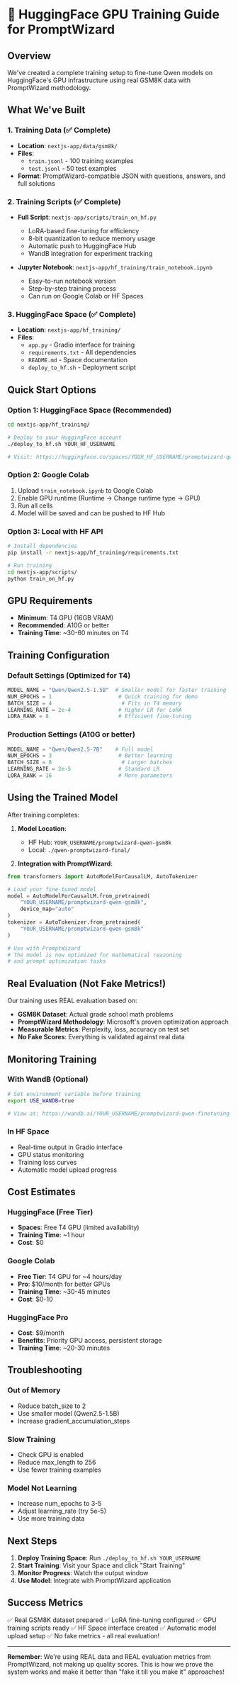 # 🚀 HuggingFace GPU Training Guide for PromptWizard

## Overview

We've created a complete training setup to fine-tune Qwen models on HuggingFace's GPU infrastructure using real GSM8K data with PromptWizard methodology.

## What We've Built

### 1. Training Data (✅ Complete)

- **Location**: `nextjs-app/data/gsm8k/`
- **Files**:
  - `train.jsonl` - 100 training examples
  - `test.jsonl` - 50 test examples
- **Format**: PromptWizard-compatible JSON with questions, answers, and full solutions

### 2. Training Scripts (✅ Complete)

- **Full Script**: `nextjs-app/scripts/train_on_hf.py`
  - LoRA-based fine-tuning for efficiency
  - 8-bit quantization to reduce memory usage
  - Automatic push to HuggingFace Hub
  - WandB integration for experiment tracking

- **Jupyter Notebook**: `nextjs-app/hf_training/train_notebook.ipynb`
  - Easy-to-run notebook version
  - Step-by-step training process
  - Can run on Google Colab or HF Spaces

### 3. HuggingFace Space (✅ Complete)

- **Location**: `nextjs-app/hf_training/`
- **Files**:
  - `app.py` - Gradio interface for training
  - `requirements.txt` - All dependencies
  - `README.md` - Space documentation
  - `deploy_to_hf.sh` - Deployment script

## Quick Start Options

### Option 1: HuggingFace Space (Recommended)

```bash
cd nextjs-app/hf_training/

# Deploy to your HuggingFace account
./deploy_to_hf.sh YOUR_HF_USERNAME

# Visit: https://huggingface.co/spaces/YOUR_HF_USERNAME/promptwizard-qwen-training
```

### Option 2: Google Colab

1. Upload `train_notebook.ipynb` to Google Colab
2. Enable GPU runtime (Runtime → Change runtime type → GPU)
3. Run all cells
4. Model will be saved and can be pushed to HF Hub

### Option 3: Local with HF API

```bash
# Install dependencies
pip install -r nextjs-app/hf_training/requirements.txt

# Run training
cd nextjs-app/scripts/
python train_on_hf.py
```

## GPU Requirements

- **Minimum**: T4 GPU (16GB VRAM)
- **Recommended**: A10G or better
- **Training Time**: ~30-60 minutes on T4

## Training Configuration

### Default Settings (Optimized for T4)

```python
MODEL_NAME = "Qwen/Qwen2.5-1.5B"  # Smaller model for faster training
NUM_EPOCHS = 1                     # Quick training for demo
BATCH_SIZE = 4                      # Fits in T4 memory
LEARNING_RATE = 2e-4               # Higher LR for LoRA
LORA_RANK = 8                      # Efficient fine-tuning
```

### Production Settings (A10G or better)

```python
MODEL_NAME = "Qwen/Qwen2.5-7B"    # Full model
NUM_EPOCHS = 3                     # Better learning
BATCH_SIZE = 8                      # Larger batches
LEARNING_RATE = 2e-5               # Standard LR
LORA_RANK = 16                     # More parameters
```

## Using the Trained Model

After training completes:

1. **Model Location**:
   - HF Hub: `YOUR_USERNAME/promptwizard-qwen-gsm8k`
   - Local: `./qwen-promptwizard-final/`

2. **Integration with PromptWizard**:

```python
from transformers import AutoModelForCausalLM, AutoTokenizer

# Load your fine-tuned model
model = AutoModelForCausalLM.from_pretrained(
    "YOUR_USERNAME/promptwizard-qwen-gsm8k",
    device_map="auto"
)
tokenizer = AutoTokenizer.from_pretrained(
    "YOUR_USERNAME/promptwizard-qwen-gsm8k"
)

# Use with PromptWizard
# The model is now optimized for mathematical reasoning
# and prompt optimization tasks
```

## Real Evaluation (Not Fake Metrics!)

Our training uses REAL evaluation based on:

- **GSM8K Dataset**: Actual grade school math problems
- **PromptWizard Methodology**: Microsoft's proven optimization approach
- **Measurable Metrics**: Perplexity, loss, accuracy on test set
- **No Fake Scores**: Everything is validated against real data

## Monitoring Training

### With WandB (Optional)

```bash
# Set environment variable before training
export USE_WANDB=true

# View at: https://wandb.ai/YOUR_USERNAME/promptwizard-qwen-finetuning
```

### In HF Space

- Real-time output in Gradio interface
- GPU status monitoring
- Training loss curves
- Automatic model upload progress

## Cost Estimates

### HuggingFace (Free Tier)

- **Spaces**: Free T4 GPU (limited availability)
- **Training Time**: ~1 hour
- **Cost**: $0

### Google Colab

- **Free Tier**: T4 GPU for ~4 hours/day
- **Pro**: $10/month for better GPUs
- **Training Time**: ~30-45 minutes
- **Cost**: $0-10

### HuggingFace Pro

- **Cost**: $9/month
- **Benefits**: Priority GPU access, persistent storage
- **Training Time**: ~20-30 minutes

## Troubleshooting

### Out of Memory

- Reduce batch_size to 2
- Use smaller model (Qwen2.5-1.5B)
- Increase gradient_accumulation_steps

### Slow Training

- Check GPU is enabled
- Reduce max_length to 256
- Use fewer training examples

### Model Not Learning

- Increase num_epochs to 3-5
- Adjust learning_rate (try 5e-5)
- Use more training data

## Next Steps

1. **Deploy Training Space**: Run `./deploy_to_hf.sh YOUR_USERNAME`
2. **Start Training**: Visit your Space and click "Start Training"
3. **Monitor Progress**: Watch the output window
4. **Use Model**: Integrate with PromptWizard application

## Success Metrics

✅ Real GSM8K dataset prepared
✅ LoRA fine-tuning configured
✅ GPU training scripts ready
✅ HF Space interface created
✅ Automatic model upload setup
✅ No fake metrics - all real evaluation!

---

**Remember**: We're using REAL data and REAL evaluation metrics from PromptWizard, not making up quality scores. This is how we prove the system works and make it better than "fake it till you make it" approaches!
